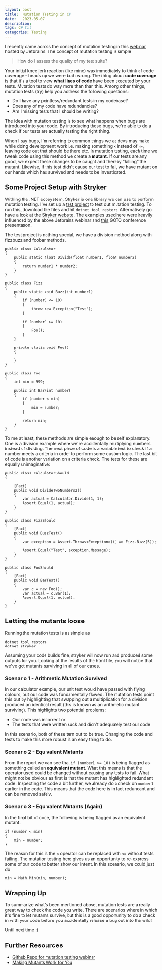 ```yaml
---
layout: post
title:  Mutation Testing in C#
date:   2023-05-07
description: 
tags: C# til
categories: Testing
---
```


I recently came across the concept of mutation testing in this [webinar](https://www.youtube.com/watch?v=9BoKyeZapLs) hosted by Jetbrains. The concept of mutation testing is simple 

> How do I assess the quality of my test suite?

Your initial knee jerk reaction (like mine) was immediately to think of code coverage - heads up we were both wrong. The thing about **code coverage** is that it's a tool to view **what lines of code** have been executed by your tests. Mutation tests do way more than than this. Among other things, mutation tests (try) help you address the following questions:
- Do I have any pointless/redundant tests in my codebase?
- Does any of my code have redundancies?
- Am I missing tests that I should be writing?

The idea with mutation testing is to see what happens when bugs are introduced into your code. By introducing these bugs, we're able to do a check if our tests are actually testing the right thing.

When I say bugs, I'm referring to common things we as devs may make while doing development work i.e. making something `<` instead of `<=`, leaving code out that should be there etc. In mutation testing, each time we tweak code using this method we create a **mutant**. If our tests are any good, we expect these changes to be caught and thereby "killing" the mutant. Likewise, if this test didn't cause our test to fail, we have mutant on our hands which has survived and needs to be investigated.

## Some Project Setup with Stryker
Withing the .NET ecosystem, Stryker is one library we can use to perform mutation testing. I've set up a [test project](https://github.com/thatstatsguy/til/tree/main/MutationTesting) to test out mutation testing. To run this, download the files and hit `dotnet tool restore`. Alternatively go have a look at the [Stryker website](https://stryker-mutator.io/docs/stryker-net/getting-started/). The examples used here were heavily influenced by the above Jetbrains webinar and [this](https://www.youtube.com/watch?v=LoFJajoJQ2g) GOTO conference presentation.

The test project is nothing special, we have a division method along with fizzbuzz and foobar methods.
```
public class Calculator
{
    public static float Divide(float number1, float number2)
    {
        return number1 * number2;
    }
}

public class Fizz
{
    public static void Buzz(int number1)
    {
        if (number1 <= 10)
        {
            throw new Exception("Test");
        }

        if (number1 >= 10)
        {
            Foo();
        }
    }

    private static void Foo()
    {
        
    }
}

public class Foo
{
    int min = 999;

    public int Bar(int number)
    {
        if (number < min)
        {
            min = number;
        }

        return min;
    }
}
```

To me at least, these methods are simple enough to be self explanatory. One is a division example where we're accidentally multiplying numbers instead of dividing. The next piece of code is a variable test to check if a number meets a criteria in order to perform some custom logic. The last bit of code is another variation on a criteria check. The tests for these are equally unimaginative: 

```
public class CalculatorShould
{
    
    [Fact]
    public void DivideTwoNumbers2()
    {
        var actual = Calculator.Divide(1, 1);
        Assert.Equal(1, actual);   
    }
}

public class FizzShould
{
    [Fact]
    public void BuzzTest()
    {
        var exception = Assert.Throws<Exception>(() => Fizz.Buzz(5));
        
        Assert.Equal("Test", exception.Message);   
    }
}

public class FooShould
{
    [Fact]
    public void BarTest()
    {
        var c = new Foo();
        var actual = c.Bar(1);
        Assert.Equal(1, actual);   
    }
}
```

## Letting the mutants loose
Running the mutation tests is as simple as

```
dotnet tool restore
dotnet stryker
```
Assuming your code builds fine, stryker will now run and produced some outputs for you. Looking at the results of the html file, you will notice that we've got mutants surviving in all of our cases.

### Scenario 1 - Arithmetic Mutation Survived
In our calculator example, our unit test would have passed with flying colours, but our code was fundamentally flawed. The mutation tests point this out by highlighting that swapping out a multiplication for a division produced an identical result (this is known as an arithmetic mutant surviving). This highlights two potential problems:
- Our code was incorrect or
- The tests that were written suck and didn't adequately test our code

In this scenario, both of these turn out to be true. Changing the code and tests to make this more robust is an easy thing to do.

### Scenario 2 - Equivalent Mutants
From the report we can see that `if (number1 >= 10)` is being flagged as something called an **equivalent mutant**. What this means is that the operator used could be changed without causing any tests to fail. What might not be obvious as first is that the mutant has highlighted redundant code. Inspecting the code a bit further, we already do a check on `number1` earlier in the code. This means that the code here is in fact redundant and can be removed safely.

### Scenario 3 - Equivalent Mutants (Again)

In the final bit of code, the following is being flagged as an equivalent mutant.

```
if (number < min)
{
    min = number;
}
```
The reason for this is the `<` operator can be replaced with `<=` without tests failing. The mutation testing here gives us an opportunity to re-express some of our code to better show our intent. In this scenario, we could just do 

```
min = Math.Min(min, number);
```

## Wrapping Up
To summarize what's been mentioned above, mutation tests are a really great way to check the code you write. There are scenarios where in which it's fine to let mutants survive, but this is a good opportunity to do a check in with your code before you accidentally release a bug out into the wild!

Until next time :)

## Further Resources
- [Github Repo for mutation testing webinar](https://github.com/Flash0ver/F0-Talks-MutationTesting)
- [Making Mutants Work for You](https://www.youtube.com/watch?v=LoFJajoJQ2g)